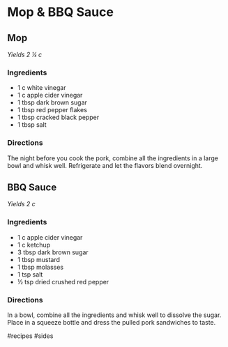 # Mop & BBQ Sauce
## Mop
_Yields 2 1⁄4 c_

### Ingredients
* 1 c white vinegar
* 1 c apple cider vinegar
* 1 tbsp dark brown sugar
* 1 tbsp red pepper flakes
* 1 tbsp cracked black pepper
* 1 tbsp salt

### Directions
The night before you cook the pork, combine all the ingredients in a large bowl and whisk well. Refrigerate and let the flavors blend overnight.

## BBQ Sauce
_Yields 2 c_

### Ingredients
* 1 c apple cider vinegar
* 1 c ketchup
* 3 tbsp dark brown sugar
* 1 tbsp mustard
* 1 tbsp molasses
* 1 tsp salt
* ½ tsp dried crushed red pepper

### Directions
In a bowl, combine all the ingredients and whisk well to dissolve the sugar. Place in a squeeze bottle and dress the pulled pork sandwiches to taste.

#recipes #sides